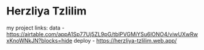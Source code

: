 # Herzliya Tzlilim

my project links: 
data - https://airtable.com/appA1Sp77Uj5ZL9pG/tblPVGMiYSu6lONO4/viwUXwRwxKnoWNkJN?blocks=hide
deploy - https://herzliya-tzlilim.web.app/